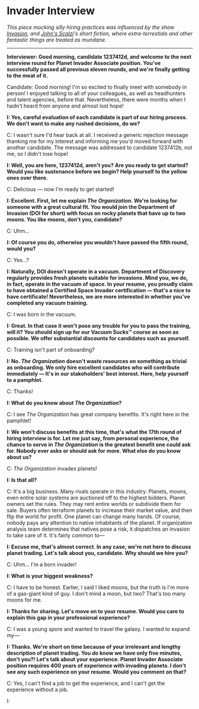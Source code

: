 # Invader Interview

*This piece mocking silly hiring practices was influenced by the show [Invasion](https://en.wikipedia.org/wiki/Invasion_(2021_TV_series)), and [John's Scalzi](https://en.wikipedia.org/wiki/John_Scalzi)'s short fiction, where extra-terrestials and other fantastic things are treated as mundane.*

---

**Interviewer: Good morning, candidate 1237412d, and welcome to the next interview round for Planet Invader Associate position. You've successfully passed all previous eleven rounds, and we're finally getting to the meat of it.**  

Candidate: Good morning! I'm so excited to finally meet with somebody in person! I enjoyed talking to all of your colleagues, as well as headhunters and talent agencies, before that. Nevertheless, there were months when I hadn't heard from anyone and almost lost hope!  

**I: Yes, careful evaluation of each candidate is part of our hiring process. We don't want to make any rushed decisions, do we?**  

C: I wasn't sure I'd hear back at all. I received a generic rejection message thanking me for my interest and informing me you'd moved forward with another candidate. The message was addressed to candidate 1237412b, not me, so I didn't lose hope!  

**I: Well, you are here, 1237412d, aren't you? Are you ready to get started? Would you like sustenance before we begin? Help yourself to the yellow ones over there.**  

C: Delicious — now I'm ready to get started!  

**I: Excellent. First, let me explain *The Organization*. We're looking for someone with a great cultural fit. You would join the Department of Invasion (DOI for short) with focus on rocky planets that have up to two moons. You like moons, don't you, candidate?**  

C: Uhm…  

**I: Of course you do, otherwise you wouldn't have passed the fifth round, would you?**  

C: Yes…?  

**I: Naturally, DOI doesn't operate in a vacuum. Department of Discovery regularly provides fresh planets suitable for invasions. Mind you, we do, in fact, operate in the vacuum of space. In your resume, you proudly claim to have obtained a Certified Space Invader certification — that's a nice to have certificate! Nevertheless, we are more interested in whether you've completed any vacuum training.**  

C: I was born in the vacuum.  

**I: Great. In that case it won't pose any trouble for you to pass the training, will it? You should sign up for our Vacuum Sucks™ course as soon as possible. We offer substantial discounts for candidates such as yourself.**  

C: Training isn't part of onboarding?  

**I: No. *The Organization* doesn't waste resources on something as trivial as onboarding. We only hire excellent candidates who will contribute immediately — It's in our stakeholders' best interest. Here, help yourself to a pamphlet.**  

C: Thanks! 

**I: What do you know about *The Organization*?**  

C: I see *The Organization* has great company benefits. It's right here in the pamphlet!  

**I: We won't discuss benefits at this time, that's what the 17th round of hiring interview is for. Let me just say, from personal experience, the chance to serve in *The Organization* is the greatest benefit one could ask for. Nobody ever asks or should ask for more. What else do you know about us?**  

C: *The Organization* invades planets!  

**I: Is that all?**  

C: It's a big business. Many rivals operate in this industry. Planets, moons, even entire solar systems are auctioned off to the highest bidders. Planet owners set the rules. They may rent entire worlds or subdivide them for sale. Buyers often terraform planets to increase their market value, and then flip the world for profit. One planet can change many hands. Of course, nobody pays any attention to native inhabitants of the planet. If organization analysis team determines that natives pose a risk, it dispatches an invasion to take care of it. It's fairly common to—  

**I: Excuse me, that's almost correct. In any case, we're not here to discuss planet trading. Let's talk about you, candidate. Why should we hire you?**  

C: Uhm… I'm a born invader!  

**I: What is your biggest weakness?**  

C: I have to be honest. Earlier, I said I liked moons, but the truth is I'm more of a gas-giant kind of guy. I don't mind a moon, but two? That's too many moons for me.  

**I: Thanks for sharing. Let's move on to your resume. Would you care to explain this gap in your professional experience?** 

C: I was a young spore and wanted to travel the galaxy. I wanted to expand my—  

**I: Thanks. We're short on time because of your irrelevant and lengthy description of planet trading. You *do* know we have only five minutes, don't you?! Let's talk about your experience. Planet Invader Associate position requires 400 years of experience with invading planets. I don't see any such experience on your resume. Would you comment on that?**  

C: Yes, I can't find a job to get the experience, and I can't get the experience without a job.  

I:    